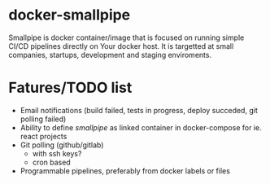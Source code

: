 # docker-smallpipe
Smallpipe is docker container/image that is focused on running simple CI/CD pipelines directly on Your docker host. It is targetted at small companies, startups, development and staging enviroments.

# Fatures/TODO list
 * Email notifications (build failed, tests in progress, deploy succeded, git polling failed)
 * Ability to define *smallpipe* as linked container in docker-compose for ie. react projects
 * Git polling (github/gitlab)
   * with ssh keys?
   * cron based
 * Programmable pipelines, preferably from docker labels or files
